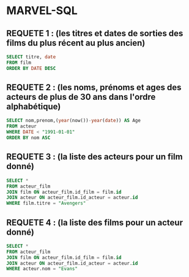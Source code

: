 # MARVEL-SQL


## REQUETE 1 : (les titres et dates de sorties des films du plus récent au plus ancien)
```SQL
SELECT titre, date 
FROM film
ORDER BY DATE DESC
```

## REQUETE 2 : (les noms, prénoms et ages des acteurs de plus de 30 ans dans l'ordre alphabétique)
```SQL
SELECT nom,prenom,(year(now())-year(date)) AS Age
FROM acteur
WHERE DATE < "1991-01-01"
ORDER BY nom ASC
```

## REQUETE 3 : (la liste des acteurs pour un film donné)
```SQL
SELECT * 
FROM acteur_film
JOIN film ON acteur_film.id_film = film.id
JOIN acteur ON acteur_film.id_acteur = acteur.id
WHERE film.titre = "Avengers"
```

## REQUETE 4 : (la liste des films pour un acteur donné)
```SQL
SELECT * 
FROM acteur_film
JOIN film ON acteur_film.id_film = film.id
JOIN acteur ON acteur_film.id_acteur = acteur.id
WHERE acteur.nom = "Evans"
```

